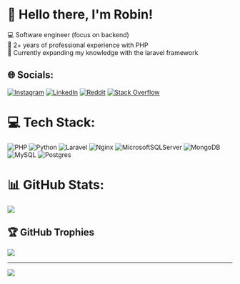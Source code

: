 # 💫 Hello there, I'm Robin!
💻 Software engineer (focus on backend) <br>🧠 2+ years of professional experience with PHP <br>📖 Currently expanding my knowledge with the laravel framework


## 🌐 Socials:
[![Instagram](https://img.shields.io/badge/Instagram-%23E4405F.svg?logo=Instagram&logoColor=white)](https://instagram.com/theking_bosman) [![LinkedIn](https://img.shields.io/badge/LinkedIn-%230077B5.svg?logo=linkedin&logoColor=white)](https://linkedin.com/in/robin-bosman-98639386) [![Reddit](https://img.shields.io/badge/Reddit-%23FF4500.svg?logo=Reddit&logoColor=white)](https://reddit.com/user/swiebertjeee) [![Stack Overflow](https://img.shields.io/badge/-Stackoverflow-FE7A16?logo=stack-overflow&logoColor=white)](https://stackoverflow.com/users/king-bosman) 

# 💻 Tech Stack:
![PHP](https://img.shields.io/badge/php-%23777BB4.svg?style=for-the-badge&logo=php&logoColor=white) ![Python](https://img.shields.io/badge/python-3670A0?style=for-the-badge&logo=python&logoColor=ffdd54) ![Laravel](https://img.shields.io/badge/laravel-%23FF2D20.svg?style=for-the-badge&logo=laravel&logoColor=white) ![Nginx](https://img.shields.io/badge/nginx-%23009639.svg?style=for-the-badge&logo=nginx&logoColor=white) ![MicrosoftSQLServer](https://img.shields.io/badge/Microsoft%20SQL%20Server-CC2927?style=for-the-badge&logo=microsoft%20sql%20server&logoColor=white) ![MongoDB](https://img.shields.io/badge/MongoDB-%234ea94b.svg?style=for-the-badge&logo=mongodb&logoColor=white) ![MySQL](https://img.shields.io/badge/mysql-4479A1.svg?style=for-the-badge&logo=mysql&logoColor=white) ![Postgres](https://img.shields.io/badge/postgres-%23316192.svg?style=for-the-badge&logo=postgresql&logoColor=white)
# 📊 GitHub Stats:
![](https://github-readme-stats.vercel.app/api?username=kingbosman&theme=radical&hide_border=true&include_all_commits=true&count_private=false)<br/>


## 🏆 GitHub Trophies
![](https://github-profile-trophy.vercel.app/?username=kingbosman&theme=radical&no-frame=false&no-bg=true&margin-w=4)

---
[![](https://visitcount.itsvg.in/api?id=kingbosman&icon=0&color=11)](https://visitcount.itsvg.in)

<!-- Proudly created with GPRM ( https://gprm.itsvg.in ) -->

